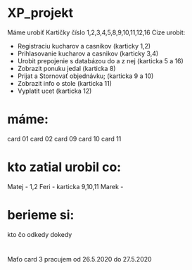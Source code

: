 # XP_projekt

Máme urobiť Kartičky číslo 1,2,3,4,5,8,9,10,11,12,16
Cize urobit:
- Registraciu kucharov a casnikov (karticky 1,2)
- Prihlasovanie kucharov a casnikov (karticky 3,4)
- Urobit prepojenie s databázou do a z nej (karticka 5 a 16)
- Zobrazit ponuku jedal (karticka 8)
- Prijat a Stornovať objednávku; (karticka 9 a 10)
- Zobrazit info o stole (karticka 11)
- Vyplatit ucet (karticka 12)


# máme:

card 01
card 02
card 09
card 10
card 11

# kto zatial urobil co:
Matej - 1,2
Feri - karticka 9,10,11
Marek - 

# berieme si:
kto       čo       odkedy   dokedy
#
Maťo     card 3        pracujem od 26.5.2020 do 27.5.2020
